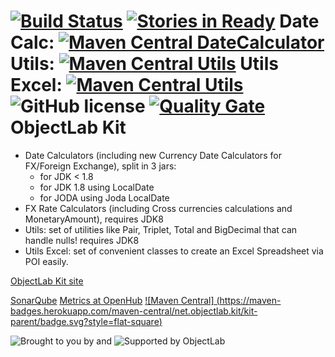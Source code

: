 [![Build Status](https://secure.travis-ci.org/Appendium/objectlabkit.png?branch=master)](http://travis-ci.org/Appendium/objectlabkit) [![Stories in Ready](https://badge.waffle.io/Appendium/objectlabkit.png?label=ready)](https://waffle.io/Appendium/objectlabkit) 
Date Calc: [![Maven Central DateCalculator](https://maven-badges.herokuapp.com/maven-central/net.objectlab.kit/datecalc-common/badge.svg)](https://maven-badges.herokuapp.com/maven-central/net.objectlab.kit/datecalc-common)
Utils: [![Maven Central Utils](https://maven-badges.herokuapp.com/maven-central/net.objectlab.kit/objectlab-utils/badge.svg)](https://maven-badges.herokuapp.com/maven-central/net.objectlab.kit/objectlab-utils)
Utils Excel: [![Maven Central Utils](https://maven-badges.herokuapp.com/maven-central/net.objectlab.kit/objectlab-utils-excel/badge.svg)](https://maven-badges.herokuapp.com/maven-central/net.objectlab.kit/objectlab-utils-excel)
![GitHub license](https://img.shields.io/github/license/appendium/objectlabkit.svg?style=flat-square)
[![Quality Gate](https://sonarcloud.io/api/badges/gate?key=net.objectlab.kit:kit-parent)](https://sonarcloud.io/dashboard/index/net.objectlab.kit:kit-parent)    
ObjectLab Kit
=============

* Date Calculators (including new Currency Date Calculators for FX/Foreign Exchange), split in 3 jars:
  * for JDK < 1.8
  * for JDK 1.8 using LocalDate
  * for JODA using Joda LocalDate
* FX Rate Calculators (including Cross currencies calculations and MonetaryAmount), requires JDK8
* Utils: set of utilities like Pair, Triplet, Total and BigDecimal that can handle nulls! requires JDK8
* Utils Excel: set of convenient classes to create an Excel Spreadsheet via POI easily.

[ObjectLab Kit site](http://objectlabkit.sf.net)

[SonarQube](http://nemo.sonarsource.org/project/index/net.objectlab.kit:kit-parent)
[Metrics at OpenHub](https://www.openhub.net/p/objectlabkit)
[![Maven Central] (https://maven-badges.herokuapp.com/maven-central/net.objectlab.kit/kit-parent/badge.svg?style=flat-square)](https://maven-badges.herokuapp.com/maven-central/net.objectlab.kit/kit-parent/badge.svg?style=flat-square)

![Brought to you by](http://objectlabkit.sourceforge.net/images/appendium_logo.jpg "Supported by Appendium") and ![Supported by ObjectLab](http://objectlabkit.sourceforge.net/images/objectlab_logo.jpg "Supported by ObjectLab")
